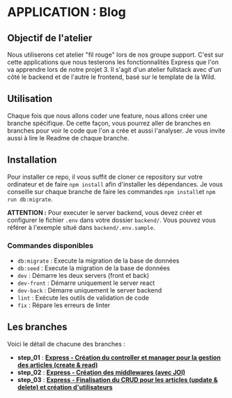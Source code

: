 # APPLICATION : Blog

## Objectif de l'atelier

Nous utiliserons cet atelier "fil rouge" lors de nos groupe support. C'est sur cette applications que nous testerons les fonctionnalités Express que l'on va apprendre lors de notre projet 3.
Il s'agit d'un atelier fullstack avec d'un côté le backend et de l'autre le frontend, basé sur le template de la Wild.

## Utilisation

Chaque fois que nous allons coder une feature, nous allons créer une branche spécifique.
De cette façon, vous pourrez aller de branches en branches pour voir le code que l'on a crée et aussi l'analyser.
Je vous invite aussi à lire le Readme de chaque branche.

## Installation

Pour installer ce repo, il vous suffit de cloner ce repository sur votre ordinateur et de faire `npm install` afin d'installer les dépendances.
Je vous conseille sur chaque branche de faire les commandes `npm install`et `npm run db:migrate`.

**ATTENTION :** Pour executer le server backend, vous devez créer et configurer le fichier `.env` dans votre dossier `backend/`. Vous pouvez vous référer à l'exemple situé dans `backend/.env.sample`.

### Commandes disponibles

- `db:migrate` : Execute la migration de la base de données
- `db:seed` : Execute la migration de la base de données
- `dev` : Démarre les deux servers (front et back)
- `dev-front` : Démarre uniquement le server react
- `dev-back` : Démarre uniquement le server backend
- `lint` : Exécute les outils de validation de code
- `fix` : Répare les erreurs de linter

## Les branches

Voici le détail de chacune des branches :

- **step_01** : [**Express - Création du controller et manager pour la gestion des articles (create & read)**](https://github.com/kpeset/blog_template_wcs/tree/step_01)
- **step_02** : [**Express - Création des middlewares (avec JOI)**](https://github.com/kpeset/blog_template_wcs/tree/step_02)
- **step_03** : [**Express - Finalisation du CRUD pour les articles (update & delete) et création d'utilisateurs**](https://github.com/kpeset/blog_template_wcs/tree/step_03)
